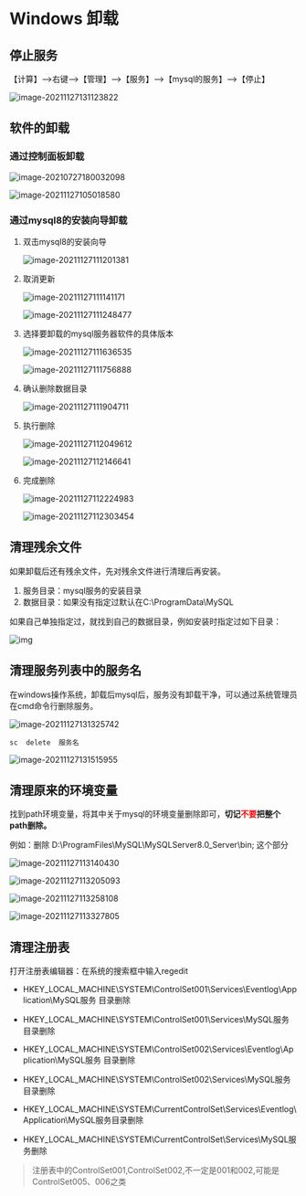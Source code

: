 # Windows 卸载

## 停止服务

【计算】-->右键-->【管理】-->【服务】-->【mysql的服务】-->【停止】

![image-20211127131123822](https://cdn.jsdelivr.net/gh/letengzz/tc2/img/202407042023652.png)

## 软件的卸载

### 通过控制面板卸载

![image-20210727180032098](https://cdn.jsdelivr.net/gh/letengzz/tc2/img/202407042026106.png)

![image-20211127105018580](https://cdn.jsdelivr.net/gh/letengzz/tc2/img/202407042027227.png)

### 通过mysql8的安装向导卸载

1. 双击mysql8的安装向导

   ![image-20211127111201381](https://cdn.jsdelivr.net/gh/letengzz/tc2/img/202407042030766.png)

2. 取消更新

   ![image-20211127111141171](https://cdn.jsdelivr.net/gh/letengzz/tc2/img/202407042030683.png)

   ![image-20211127111248477](https://cdn.jsdelivr.net/gh/letengzz/tc2/img/202407042031986.png)

3. 选择要卸载的mysql服务器软件的具体版本

   ![image-20211127111636535](https://cdn.jsdelivr.net/gh/letengzz/tc2/img/202407042031378.png)

   ![image-20211127111756888](https://cdn.jsdelivr.net/gh/letengzz/tc2/img/202407042032567.png)

4. 确认删除数据目录

   ![image-20211127111904711](https://cdn.jsdelivr.net/gh/letengzz/tc2/img/202407042033737.png)

5. 执行删除

   ![image-20211127112049612](https://cdn.jsdelivr.net/gh/letengzz/tc2/img/202407042033454.png)

   ![image-20211127112146641](https://cdn.jsdelivr.net/gh/letengzz/tc2/img/202407042033632.png)

6. 完成删除

   ![image-20211127112224983](https://cdn.jsdelivr.net/gh/letengzz/tc2/img/202407042034055.png)

   ![image-20211127112303454](https://cdn.jsdelivr.net/gh/letengzz/tc2/img/202407042034215.png)


## 清理残余文件

如果卸载后还有残余文件，先对残余文件进行清理后再安装。

1. 服务目录：mysql服务的安装目录
2. 数据目录：如果没有指定过默认在C:\ProgramData\MySQL

如果自己单独指定过，就找到自己的数据目录，例如安装时指定过如下目录：

![img](https://cdn.jsdelivr.net/gh/letengzz/tc2/img/202407042035368.jpg)

## 清理服务列表中的服务名

在windows操作系统，卸载后mysql后，服务没有卸载干净，可以通过系统管理员在cmd命令行删除服务。

![image-20211127131325742](https://cdn.jsdelivr.net/gh/letengzz/tc2/img/202407042036599.png)

```
sc  delete  服务名
```

![image-20211127131515955](https://cdn.jsdelivr.net/gh/letengzz/tc2/img/202407042035220.png)

## 清理原来的环境变量

找到path环境变量，将其中关于mysql的环境变量删除即可，**切记<font color='red'>不要</font>把整个path删除。**

例如：删除  D:\ProgramFiles\MySQL\MySQLServer8.0_Server\bin;  这个部分

![image-20211127113140430](https://cdn.jsdelivr.net/gh/letengzz/tc2/img/202407042036956.png)

![image-20211127113205093](https://cdn.jsdelivr.net/gh/letengzz/tc2/img/202407042037633.png)

![image-20211127113258108](https://cdn.jsdelivr.net/gh/letengzz/tc2/img/202407042037772.png)

![image-20211127113327805](https://cdn.jsdelivr.net/gh/letengzz/tc2/img/202407042037797.png)

## 清理注册表

打开注册表编辑器：在系统的搜索框中输入regedit

* HKEY_LOCAL_MACHINE\SYSTEM\ControlSet001\Services\Eventlog\Application\MySQL服务 目录删除

* HKEY_LOCAL_MACHINE\SYSTEM\ControlSet001\Services\MySQL服务 目录删除

* HKEY_LOCAL_MACHINE\SYSTEM\ControlSet002\Services\Eventlog\Application\MySQL服务 目录删除

* HKEY_LOCAL_MACHINE\SYSTEM\ControlSet002\Services\MySQL服务 目录删除

* HKEY_LOCAL_MACHINE\SYSTEM\CurrentControlSet\Services\Eventlog\Application\MySQL服务目录删除

* HKEY_LOCAL_MACHINE\SYSTEM\CurrentControlSet\Services\MySQL服务删除

> 注册表中的ControlSet001,ControlSet002,不一定是001和002,可能是ControlSet005、006之类